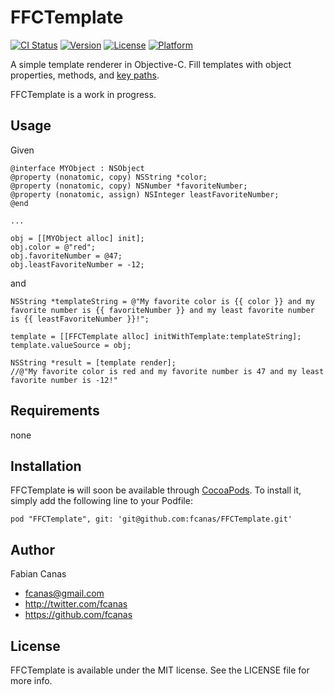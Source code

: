 # FFCTemplate

[![CI Status](http://img.shields.io/travis/fcanas/FFCTemplate.svg?style=flat)](https://travis-ci.org/fcanas/FFCTemplate)
[![Version](https://img.shields.io/cocoapods/v/FFCTemplate.svg?style=flat)](http://cocoadocs.org/docsets/FFCTemplate)
[![License](https://img.shields.io/cocoapods/l/FFCTemplate.svg?style=flat)](http://cocoadocs.org/docsets/FFCTemplate)
[![Platform](https://img.shields.io/cocoapods/p/FFCTemplate.svg?style=flat)](http://cocoadocs.org/docsets/FFCTemplate)

A simple template renderer in Objective-C. Fill templates with object properties, methods, and [key paths](https://developer.apple.com/library/ios/documentation/Cocoa/Conceptual/KeyValueCoding/Articles/BasicPrinciples.html).

FFCTemplate is a work in progress.

## Usage

Given
```
@interface MYObject : NSObject
@property (nonatomic, copy) NSString *color;
@property (nonatomic, copy) NSNumber *favoriteNumber;
@property (nonatomic, assign) NSInteger leastFavoriteNumber;
@end

...

obj = [[MYObject alloc] init];
obj.color = @"red";
obj.favoriteNumber = @47;
obj.leastFavoriteNumber = -12;
```

and

```
NSString *templateString = @"My favorite color is {{ color }} and my favorite number is {{ favoriteNumber }} and my least favorite number is {{ leastFavoriteNumber }}!";
```
```
template = [[FFCTemplate alloc] initWithTemplate:templateString];
template.valueSource = obj;

NSString *result = [template render]; 
//@"My favorite color is red and my favorite number is 47 and my least favorite number is -12!"
```

<!-- To run the example project, clone the repo, and run `pod install` from the Example directory first.-->

## Requirements
none

## Installation

FFCTemplate ~~is~~ will soon be available through [CocoaPods](http://cocoapods.org). To install
it, simply add the following line to your Podfile:

    pod "FFCTemplate", git: 'git@github.com:fcanas/FFCTemplate.git'

## Author

Fabian Canas
* fcanas@gmail.com
* http://twitter.com/fcanas
* https://github.com/fcanas

## License

FFCTemplate is available under the MIT license. See the LICENSE file for more info.
